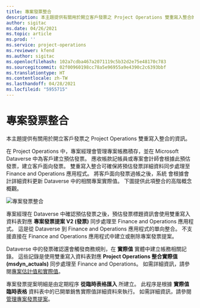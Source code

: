 ```yaml
---
title: 專案發票整合
description: 本主題提供有關用於開立客戶發票之 Project Operations 雙重寫入整合的資訊。
author: sigitac
ms.date: 04/26/2021
ms.topic: article
ms.prod: ''
ms.service: project-operations
ms.reviewer: kfend
ms.author: sigitac
ms.openlocfilehash: 102a7cdba467a2071119c5b32d2e75e48170c783
ms.sourcegitcommit: 02f00960198cc78a5e96955a9e4390c2c6393bbf
ms.translationtype: HT
ms.contentlocale: zh-TW
ms.lasthandoff: 04/28/2021
ms.locfileid: "5955715"
---
```

# <a name="project-invoice-integration"></a>專案發票整合

本主題提供有關用於開立客戶發票之 Project Operations 雙重寫入整合的資訊。

在 Project Operations 中，專案經理會管理專案帳務積存，並在 Microsoft Dataverse 中為客戶建立預估發票。 應收帳款記帳員或專案會計師會根據此預估發票，建立客戶面向發票。 雙重寫入整合可確保將預估發票詳細資料同步處理至 Finance and Operations 應用程式。 將客戶面向發票過帳之後，系統 會根據會計詳細資料更新 Dataverse 中的相關專案實際值。 下圖提供此項整合的高階概念概觀。

   ![專案發票整合](./media/DW5Invoicing.png)

專案經理在 Dataverse 中確認預估發票之後，預估發票標題資訊會使用雙重寫入資料表對應 **專案發票提案 V2 (發票)** 同步處理至 Finance and Operations 應用程式。 這是從 Dataverse 到 Finance and Operations 應用程式的單向整合。 不支援直接在 Finance and Operations 應用程式中建立或刪除專案發票提案。

Dataverse 中的發票確認還會觸發商務規則，在 **實際值** 實體中建立帳務相關記錄。 這些記錄是使用雙重寫入資料表對應 **Project Operations 整合實際值 (msdyn\_actuals)** 同步處理至 Finance and Operations。 如需詳細資訊，請參閱[專案估計值和實際值](resource-dual-write-estimates-actuals.md)。 

專案發票提案明細是由定期程序 **從臨時表格匯入** 所建立。 此程序是根據 **實際值臨時表格** 資料表中的已開單銷售實際值詳細資料來執行。 如需詳細資訊，請參閱[管理專案發票提案](../invoicing/format-update-project-invoice-proposals.md#create-project-invoice-proposals)。 
